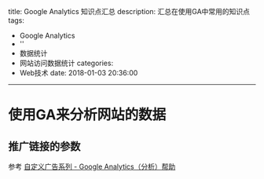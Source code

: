 title: Google Analytics 知识点汇总
description: 汇总在使用GA中常用的知识点
tags:
  - Google Analytics
  - ''
  - 数据统计
  - 网站访问数据统计
categories:
  - Web技术
date: 2018-01-03 20:36:00
---

# 使用GA来分析网站的数据

## 推广链接的参数
参考 [自定义广告系列 - Google Analytics（分析）帮助](https://support.google.com/analytics/answer/1033863?hl=zh-Hans)
